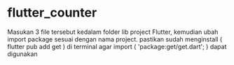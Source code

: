 # flutter_counter
Masukan 3 file tersebut kedalam folder lib project Flutter, kemudian ubah import package sesuai dengan nama project.
pastikan sudah menginstall ( flutter pub add get ) di terminal agar import ( 'package:get/get.dart'; ) dapat digunakan 
